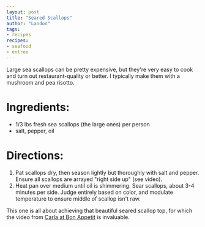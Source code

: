 ```yaml
---
layout: post
title: "Seared Scallops"
author: "Landon"
tags:
- recipes
recipes:
- seafood
- entree
---
```


Large sea scallops can be pretty expensive, but they're very easy to cook and turn out restaurant-quality or better. I typically make them with a mushroom and pea risotto.

# Ingredients:
- 1/3 lbs fresh sea scallops (the large ones) per person
- salt, pepper, oil

# Directions:
1. Pat scallops dry, then season lightly but thoroughly with salt and pepper. Ensure all scallops are arrayed "right side up" (see video).
2. Heat pan over medium until oil is shimmering. Sear scallops, about 3-4 minutes per side. Judge entirely based on color, and modulate temperature to ensure middle of scallop isn't raw.

This one is all about achieving that beautiful seared scallop top, for which the video from [Carla at Bon Appetit](https://www.youtube.com/watch?v=USMWKNh3cB4) is invaluable.
